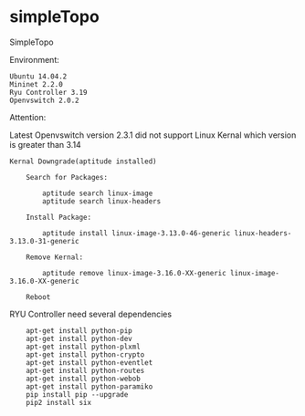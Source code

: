 # simpleTopo
SimpleTopo

Environment:

    Ubuntu 14.04.2
    Mininet 2.2.0
    Ryu Controller 3.19
    Openvswitch 2.0.2
  
Attention:

Latest Openvswitch version 2.3.1 did not support Linux Kernal which version is greater than 3.14
    
    Kernal Downgrade(aptitude installed)
    
        Search for Packages:
        
            aptitude search linux-image
            aptitude search linux-headers
        
        Install Package:
            
            aptitude install linux-image-3.13.0-46-generic linux-headers-3.13.0-31-generic
        
        Remove Kernal:
            
            aptitude remove linux-image-3.16.0-XX-generic linux-image-3.16.0-XX-generic
    
        Reboot
        
    
RYU Controller need several dependencies
        
        apt-get install python-pip
        apt-get install python-dev
        apt-get install python-plxml
        apt-get install python-crypto
        apt-get install python-eventlet
        apt-get install python-routes
        apt-get install python-webob
        apt-get install python-paramiko
        pip install pip --upgrade
        pip2 install six
        
